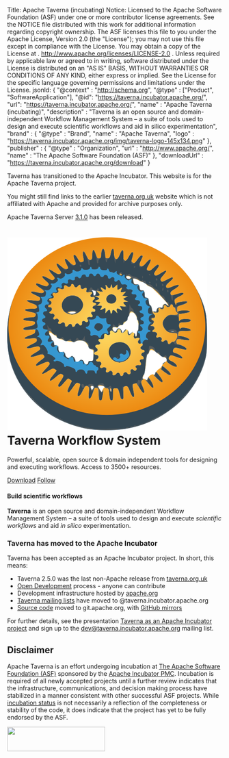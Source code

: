 Title:     Apache Taverna (incubating)
Notice:    Licensed to the Apache Software Foundation (ASF) under one
           or more contributor license agreements.  See the NOTICE file
           distributed with this work for additional information
           regarding copyright ownership.  The ASF licenses this file
           to you under the Apache License, Version 2.0 (the
           "License"); you may not use this file except in compliance
           with the License.  You may obtain a copy of the License at
           .
             http://www.apache.org/licenses/LICENSE-2.0
           .
           Unless required by applicable law or agreed to in writing,
           software distributed under the License is distributed on an
           "AS IS" BASIS, WITHOUT WARRANTIES OR CONDITIONS OF ANY
           KIND, either express or implied.  See the License for the
           specific language governing permissions and limitations
           under the License.
jsonld: {
    "@context" : "http://schema.org",
    "@type" : ["Product", "SoftwareApplication"],
    "@id": "https://taverna.incubator.apache.org/",
    "url": "https://taverna.incubator.apache.org/",
    "name" : "Apache Taverna (incubating)",
    "description" : "Taverna is an open source and domain-independent Workflow Management System – a suite of tools used to design and execute scientific workflows and aid in silico experimentation",
    "brand" : {
      "@type" : "Brand",
      "name" : "Apache Taverna",
      "logo" : "https://taverna.incubator.apache.org/img/taverna-logo-145x134.png"
    },
    "publisher" : { "@type" : "Organization",
                    "url" : "http://www.apache.org/",
                    "name" : "The Apache Software Foundation (ASF)" },
    "downloadUrl" : "https://taverna.incubator.apache.org/download"
  }

<div class="alert alert-info" role="alert"><p><span class="glyphicon glyphicon-info-sign" aria-hidden="true"></span>

Taverna has transitioned
to the Apache Incubator. This website is for the Apache Taverna project.
</p>
<p>
You might still find links to the earlier <a class="alert-link" href="http://www.taverna.org.uk/">taverna.org.uk</a>
website which is not affiliated with Apache and provided for archive purposes only.
</div>

<div class="alert alert-success" role="alert">
<p>
<span class="glyphicon glyphicon-info-sign" aria-hidden="true"></span>
Apache Taverna Server <a class="alert-link" href="https://taverna.incubator.apache.org/download/server/">3.1.0</a> has been released.
</p>
</div>



<div class="jumbotron">
  <h1>
  <a href="img/apache-taverna-logo-banner.svg"><img class="hidden-xs hidden-sm" src="img/apache-taverna-logo.svg" alt="" title="Apache Taverna (incubating) logo"></a>
  Taverna Workflow System</h1>
    <p class="lead">
Powerful, scalable, open source & domain independent tools for
designing and executing workflows. Access to 3500+ resources.
</p>
    <p><a class="btn btn-lg btn-success" href="/download" role="button">Download</a>
       <a class="btn btn-lg btn-primary" href="/community" role="button">Follow</a>
</p>
</div>


<div class="row marketing">
   <div class="col-lg-6">
          <h4>Build scientific workflows</h4>
          <p><strong>Taverna</strong> is an open source and domain-independent
Workflow Management System
 &#8211; a suite of tools used to design and execute <em>scientific workflows</em> and aid
<em>in silico</em> experimentation.
</p>
  </div>

 <div class="col-lg-6">
<h3>Taverna has moved to the Apache Incubator</h3>
<p>Taverna has been accepted as an Apache Incubator project.
In short, this means:</p>
<ul>
<li>Taverna 2.5.0 was the last non-Apache release from <a href="http://www.taverna.org.uk/">taverna.org.uk</a></li>
<li><a href="https://www.apache.org/foundation/how-it-works.html#management">Open Development</a> process - anyone can contribute</li>
<li>Development infrastructure hosted by <a href="http://www.apache.org/">apache.org</a></li>
<li><a href="/community/#mailing-lists">Taverna mailing lists</a> have moved to @taverna.incubator.apache.org</li>
<li><a href="/download/code">Source code</a> moved to
git.apache.org, with
<a href="https://github.com/apache/?utf8=%E2%9C%93&query=incubator-taverna">GitHub mirrors</a></li>
</ul>
<p>For further details, see the presentation
<a href="http://dev.mygrid.org.uk/wiki/display/developer/Taverna+as+an+Apache+Incubator+project">Taverna
as an Apache Incubator project</a> and sign up to
the <a href="community/lists#devtaverna">dev@taverna.incubator.apache.org</a>
mailing list.</p>


 </div>
</div>


## Disclaimer

Apache Taverna is an effort undergoing incubation at
[The Apache Software Foundation (ASF)](http://apache.org/)
sponsored by the [Apache Incubator PMC](http://incubator.apache.org/).
Incubation is required of all newly accepted projects until a further review
indicates that the infrastructure, communications, and decision making process
have stabilized in a manner consistent with other successful ASF projects.
While [incubation status](http://incubator.apache.org/projects/taverna.html)
is not necessarily a reflection of the completeness or
stability of the code, it does indicate that the project has yet to be fully
endorsed by the ASF.

<a href="http://incubator.apache.org/"><img src="https://incubator.apache.org/images/egg-logo2.png" width="229" height="57"/></a>
